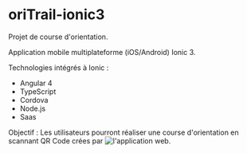 # oriTrail-ionic3
Projet de course d'orientation.

Application mobile multiplateforme (iOS/Android) Ionic 3.

Technologies intégrés à Ionic :
- Angular 4
- TypeScript
- Cordova
- Node.js
- Saas

Objectif :
Les utilisateurs pourront réaliser une course d'orientation en scannant QR Code crées par ![l'application web](https://github.com/joedu12/oriTrail-slim3).
